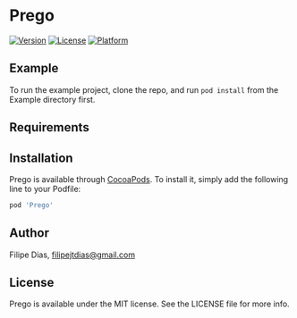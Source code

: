# Prego

[![Version](https://img.shields.io/cocoapods/v/Prego.svg?style=flat)](https://cocoapods.org/pods/Prego)
[![License](https://img.shields.io/cocoapods/l/Prego.svg?style=flat)](https://cocoapods.org/pods/Prego)
[![Platform](https://img.shields.io/cocoapods/p/Prego.svg?style=flat)](https://cocoapods.org/pods/Prego)

## Example

To run the example project, clone the repo, and run `pod install` from the Example directory first.

## Requirements

## Installation

Prego is available through [CocoaPods](https://cocoapods.org). To install
it, simply add the following line to your Podfile:

```ruby
pod 'Prego'
```

## Author

Filipe Dias, filipejtdias@gmail.com

## License

Prego is available under the MIT license. See the LICENSE file for more info.
